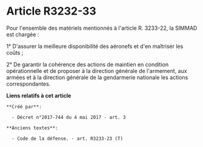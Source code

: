 # Article R3232-33

Pour l'ensemble des matériels mentionnés à l'article R. 3233-22, la SIMMAD est chargée : 

1° D'assurer la meilleure disponibilité des aéronefs et d'en maîtriser les coûts ; 

2° De garantir la cohérence des actions de maintien en condition opérationnelle et de proposer à la direction générale de
l'armement, aux armées et à la direction générale de la gendarmerie nationale les actions correspondantes.

**Liens relatifs à cet article**

	**Créé par**:

	  - Décret n°2017-744 du 4 mai 2017 - art. 3

	**Anciens textes**:

	  - Code de la défense. - art. R3233-23 (T)
